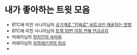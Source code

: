 # 내가 좋아하는 트윗 모음

- BTC에 미친 사나이님의 [공기계로 "진짜로" 비트코인 채굴하는 방법](https://x.com/nestedSegwit/status/1705967432777838712)
- BTC에 미친 사나이님의 [트잭 10번 이하 견해 언급금지](https://x.com/nestedSegwit/status/1757713218821337441)
- 머레이님의 [정치인의 속마음](https://x.com/murray_n_r/status/1936216255268372719)
- 머레이님의 [지적재산권의 허상](https://x.com/murray_n_r/status/1936027377899126921)
- 
